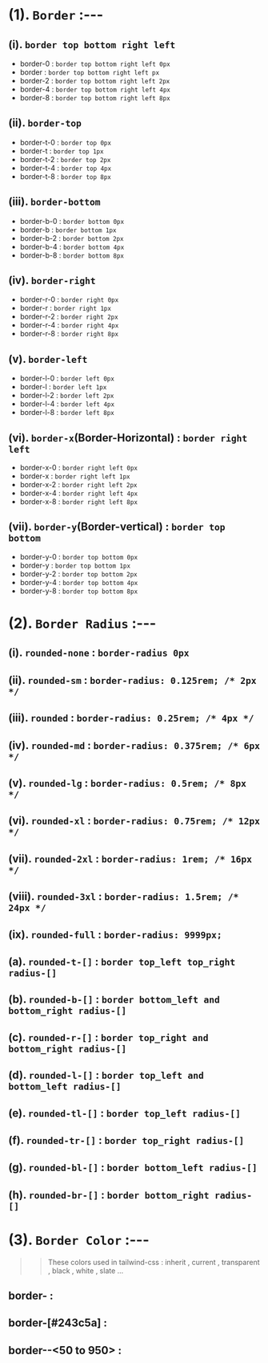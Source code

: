 # (1). `Border` :--- 

## (i). `border top bottom right left`
- border-0 : `border top bottom right left 0px`
- border : `border top bottom right left px`
- border-2 : `border top bottom right left 2px`
- border-4 : `border top bottom right left 4px`
- border-8 : `border top bottom right left 8px`

## (ii). `border-top`
- border-t-0 : `border top 0px`
- border-t : `border top 1px`
- border-t-2 : `border top 2px`
- border-t-4 : `border top 4px`
- border-t-8 : `border top 8px`

## (iii). `border-bottom`
- border-b-0 : `border bottom 0px`
- border-b : `border bottom 1px`
- border-b-2 : `border bottom 2px`
- border-b-4 : `border bottom 4px`
- border-b-8 : `border bottom 8px`

## (iv). `border-right`
- border-r-0 : `border right 0px`
- border-r : `border right 1px`
- border-r-2 : `border right 2px`
- border-r-4 : `border right 4px`
- border-r-8 : `border right 8px`

## (v). `border-left`
- border-l-0 : `border left 0px`
- border-l : `border left 1px`
- border-l-2 : `border left 2px`
- border-l-4 : `border left 4px`
- border-l-8 : `border left 8px`

## (vi). `border-x`(Border-Horizontal) : `border right left`
- border-x-0 : `border right left 0px`
- border-x :  `border right left 1px`
- border-x-2 : `border right left 2px`
- border-x-4 : `border right left 4px`
- border-x-8 : `border right left 8px`

## (vii). `border-y`(Border-vertical) : `border top bottom`
- border-y-0 : `border top bottom 0px`
- border-y :  `border top bottom 1px`
- border-y-2 : `border top bottom 2px`
- border-y-4 : `border top bottom 4px`
- border-y-8 : `border top bottom 8px`

# (2). `Border Radius` :---

## (i). `rounded-none` : `border-radius 0px`
## (ii). `rounded-sm` : `border-radius: 0.125rem; /* 2px */`
## (iii). `rounded` : `border-radius: 0.25rem; /* 4px */`
## (iv). `rounded-md` : `border-radius: 0.375rem; /* 6px */`
## (v). `rounded-lg` : `border-radius: 0.5rem; /* 8px */`
## (vi). `rounded-xl` : `border-radius: 0.75rem; /* 12px */`
## (vii). `rounded-2xl` : `border-radius: 1rem; /* 16px */`
## (viii). `rounded-3xl` : `border-radius: 1.5rem; /* 24px */`
## (ix). `rounded-full` : `border-radius: 9999px;`

## (a). `rounded-t-[]` : `border top_left top_right radius-[]`
## (b). `rounded-b-[]` : `border bottom_left and bottom_right radius-[]`
## (c). `rounded-r-[]` : `border top_right and bottom_right radius-[]`
## (d). `rounded-l-[]` : `border top_left and bottom_left radius-[]`
## (e). `rounded-tl-[]` : `border top_left radius-[]`
## (f). `rounded-tr-[]` : `border top_right radius-[]`
## (g). `rounded-bl-[]` : `border bottom_left radius-[]`
## (h). `rounded-br-[]` : `border bottom_right radius-[]`

# (3). `Border Color` :---
>> These colors used in tailwind-css : inherit , current , transparent , black , white , slate ...
## border-<color-name> : 
## border-[#243c5a] : 
## border-<color-name>-<50 to 950> : 